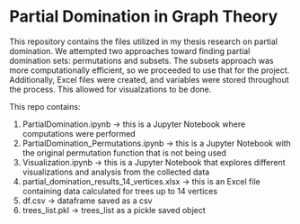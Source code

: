 # Partial Domination in Graph Theory
This repository contains the files utilized in my thesis research on partial domination.
We attempted two approaches toward finding partial domination sets: permutations and subsets.
The subsets approach was more computationally efficient, so we proceeded to use that for the project.
Additionally, Excel files were created, and variables were stored throughout the process.
This allowed for visualzations to be done.

This repo contains:
1. PartialDomination.ipynb -> this is a Jupyter Notebook where computations were performed
2. PartialDomination_Permutations.ipynb -> this is a Jupyter Notebook with the original permutation function that is not being used
3. Visualization.ipynb -> this is a Jupyter Notebook that explores different visualizations and analysis from the collected data
4. partial_domination_results_14_vertices.xlsx -> this is an Excel file containing data calculated for trees up to 14 vertices
5. df.csv -> dataframe saved as a csv
6. trees_list.pkl -> trees_list as a pickle saved object
